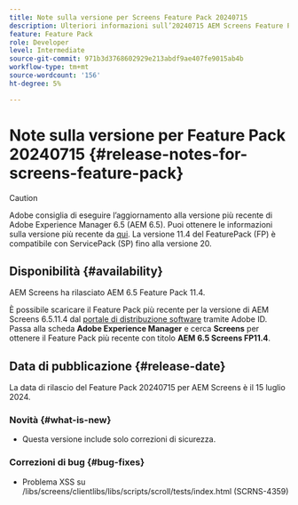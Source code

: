 ```yaml
---
title: Note sulla versione per Screens Feature Pack 20240715
description: Ulteriori informazioni sull’20240715 AEM Screens Feature Pack rilasciato il 15 luglio 2024.
feature: Feature Pack
role: Developer
level: Intermediate
source-git-commit: 971b3d3768602929e213abdf9ae407fe9015ab4b
workflow-type: tm+mt
source-wordcount: '156'
ht-degree: 5%

---
```


# Note sulla versione per Feature Pack 20240715 {#release-notes-for-screens-feature-pack}

>[!CAUTION]
>Adobe consiglia di eseguire l’aggiornamento alla versione più recente di Adobe Experience Manager 6.5 (AEM 6.5). Puoi ottenere le informazioni sulla versione più recente da [qui](https://experienceleague.adobe.com/it/docs/experience-manager-65/content/release-notes/release-notes).
>La versione 11.4 del FeaturePack (FP) è compatibile con ServicePack (SP) fino alla versione 20.


## Disponibilità {#availability}

AEM Screens ha rilasciato AEM 6.5 Feature Pack 11.4.

È possibile scaricare il Feature Pack più recente per la versione di AEM Screens 6.5.11.4 dal [portale di distribuzione software](https://experience.adobe.com/#/downloads/content/software-distribution/it/aem.html) tramite Adobe ID. Passa alla scheda **Adobe Experience Manager** e cerca **Screens** per ottenere il Feature Pack più recente con titolo **AEM 6.5 Screens FP11.4**.

## Data di pubblicazione {#release-date}

La data di rilascio del Feature Pack 20240715 per AEM Screens è il 15 luglio 2024.

### Novità {#what-is-new}

* Questa versione include solo correzioni di sicurezza.

### Correzioni di bug {#bug-fixes}

* Problema XSS su /libs/screens/clientlibs/libs/scripts/scroll/tests/index.html (SCRNS-4359)
